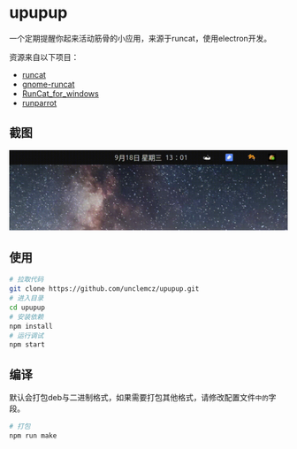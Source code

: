# upupup

一个定期提醒你起来活动筋骨的小应用，来源于runcat，使用electron开发。

资源来自以下项目：
- [runcat](https://kyome.io/runcat/index.html)
- [gnome-runcat](https://github.com/win0err/gnome-runcat)
- [RunCat_for_windows](https://github.com/Kyome22/RunCat_for_windows)
- [runparrot](https://github.com/rainbowflesh/runparrot)


## 截图
![效果](/resources/screen.gif)



## 使用

```bash
# 拉取代码
git clone https://github.com/unclemcz/upupup.git
# 进入目录
cd upupup
# 安装依赖
npm install
# 运行调试
npm start
```

## 编译
默认会打包deb与二进制格式，如果需要打包其他格式，请修改配置文件``中的``字段。
```bash
# 打包
npm run make
```
